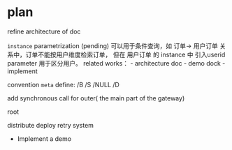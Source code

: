 # plan


refine architecture of doc

`instance` parametrization (pending)
    可以用于条件查询，如 订单-> 用户订单 关系中，订单不能按用户维度检索订单，
    但在 用户订单 的 instance 中 引入userid parameter 用于区分用户。
    related works：
        - architecture doc
        - demo dock
        - implement

convention
    `meta` define: /B /S /NULL /D
    

add synchronous call for outer( the main part of the gateway)

root

distribute deploy retry system

- Implement a demo



